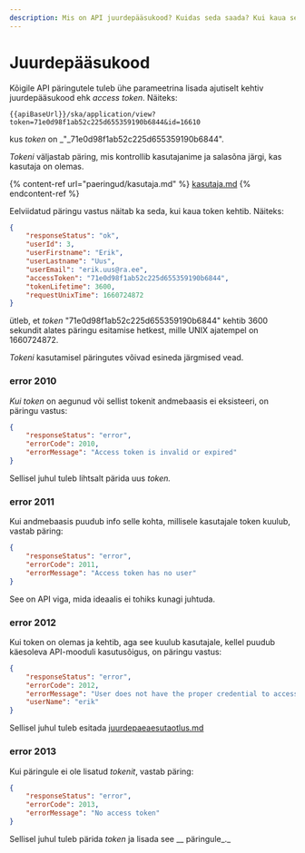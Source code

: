 ```yaml
---
description: Mis on API juurdepääsukood? Kuidas seda saada? Kui kaua see kehtib?
---
```


# Juurdepääsukood

Kõigile API päringutele tuleb ühe parameetrina lisada ajutiselt kehtiv juurdepääsukood ehk _access token_. Näiteks:

```
{{apiBaseUrl}}/ska/application/view?token=71e0d98f1ab52c225d655359190b6844&id=16610
```

kus _token_ on _"_71e0d98f1ab52c225d655359190b6844".

_Tokeni_ väljastab päring, mis kontrollib kasutajanime ja salasõna järgi, kas kasutaja on olemas.

{% content-ref url="paeringud/kasutaja.md" %}
[kasutaja.md](paeringud/kasutaja.md)
{% endcontent-ref %}

Eelviidatud päringu vastus näitab ka seda, kui kaua token kehtib. Näiteks:

```json
{
    "responseStatus": "ok",
    "userId": 3,
    "userFirstname": "Erik",
    "userLastname": "Uus",
    "userEmail": "erik.uus@ra.ee",
    "accessToken": "71e0d98f1ab52c225d655359190b6844",
    "tokenLifetime": 3600,
    "requestUnixTime": 1660724872
}
```

ütleb, et _token_ "71e0d98f1ab52c225d655359190b6844" kehtib 3600 sekundit alates päringu esitamise hetkest, mille UNIX ajatempel on 1660724872.

_Tokeni_ kasutamisel päringutes võivad esineda järgmised vead.&#x20;

### **error 2010**

_Kui token_ on aegunud või sellist tokenit andmebaasis ei eksisteeri, on päringu vastus:

```json
{
    "responseStatus": "error",
    "errorCode": 2010,
    "errorMessage": "Access token is invalid or expired"
}
```

Sellisel juhul tuleb lihtsalt pärida uus _token._

### **error 2011**

Kui andmebaasis puudub info selle kohta, millisele kasutajale token kuulub, vastab päring:

```json
{
    "responseStatus": "error",
    "errorCode": 2011,
    "errorMessage": "Access token has no user"
}
```

See on API viga, mida ideaalis ei tohiks kunagi juhtuda.

### error 2012

Kui token on olemas ja kehtib, aga see kuulub kasutajale, kellel puudub käesoleva API-mooduli kasutusõigus, on päringu vastus:

```json
{
    "responseStatus": "error",
    "errorCode": 2012,
    "errorMessage": "User does not have the proper credential to access this action",
    "userName": "erik"
}
```

Sellisel juhul tuleb esitada [juurdepaeaesutaotlus.md](juurdepaeaesutaotlus.md "mention")

### error 2013

Kui päringule ei ole lisatud _tokenit_, vastab päring:

```json
{
    "responseStatus": "error",
    "errorCode": 2013,
    "errorMessage": "No access token"
}
```

Sellisel juhul tuleb pärida _token_ ja lisada see __ päringule_._
